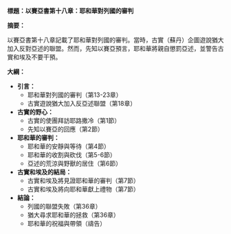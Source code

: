 **標題：以賽亞書第十八章：耶和華對列國的審判**

**摘要：**

以賽亞書第十八章記載了耶和華對列國的審判。當時，古實（蘇丹）企圖遊說猶大加入反對亞述的聯盟。然而，先知以賽亞預言，耶和華將親自懲罰亞述，並警告古實和埃及不要干預。

**大綱：**

* **引言：**
    * 耶和華對列國的審判（第13-23章）
    * 古實遊說猶大加入反亞述聯盟（第18章）
* **古實的野心：**
    * 古實的使團拜訪耶路撒冷（第1節）
    * 先知以賽亞的回應（第2節）
* **耶和華的審判：**
    * 耶和華的安靜與等待（第4節）
    * 耶和華的收割與砍伐（第5-6節）
    * 亞述的荒涼與野獸的居住（第6節）
* **古實和埃及的結局：**
    * 古實和埃及將見證耶和華的審判（第7節）
    * 古實和埃及將向耶和華獻上禮物（第7節）
* **結論：**
    * 列國的聯盟失敗（第36章）
    * 猶大尋求耶和華的拯救（第36章）
    * 耶和華的祝福與帶領（禱告）